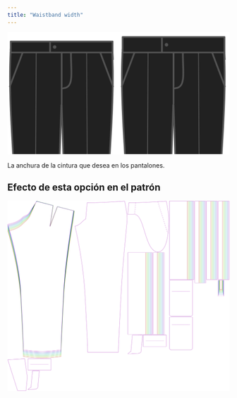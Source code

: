 ```yaml
---
title: "Waistband width"
---
```


![Anchura de la cinturilla](waistbandwidth.svg)

La anchura de la cintura que desea en los pantalones.

## Efecto de esta opción en el patrón

![Esta imagen muestra el efecto de esta opción superponiendo varias variantes que tienen un valor diferente para esta opción](theo_waistbandwidth_sample.svg "Efecto de esta opción en el patrón")
